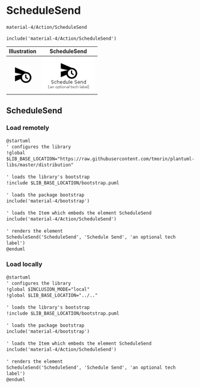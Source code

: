 # ScheduleSend


```text
material-4/Action/ScheduleSend
```

```text
include('material-4/Action/ScheduleSend')
```



| Illustration | ScheduleSend |
| :---: | :---: |
| ![illustration for Illustration](../../material-4/Action/ScheduleSend.png) | ![illustration for ScheduleSend](../../material-4/Action/ScheduleSend.Local.png) |




## ScheduleSend

### Load remotely
```plantuml
@startuml
' configures the library
!global $LIB_BASE_LOCATION="https://raw.githubusercontent.com/tmorin/plantuml-libs/master/distribution"

' loads the library's bootstrap
!include $LIB_BASE_LOCATION/bootstrap.puml

' loads the package bootstrap
include('material-4/bootstrap')

' loads the Item which embeds the element ScheduleSend
include('material-4/Action/ScheduleSend')

' renders the element
ScheduleSend('ScheduleSend', 'Schedule Send', 'an optional tech label')
@enduml
```

### Load locally
```plantuml
@startuml
' configures the library
!global $INCLUSION_MODE="local"
!global $LIB_BASE_LOCATION="../.."

' loads the library's bootstrap
!include $LIB_BASE_LOCATION/bootstrap.puml

' loads the package bootstrap
include('material-4/bootstrap')

' loads the Item which embeds the element ScheduleSend
include('material-4/Action/ScheduleSend')

' renders the element
ScheduleSend('ScheduleSend', 'Schedule Send', 'an optional tech label')
@enduml
```

